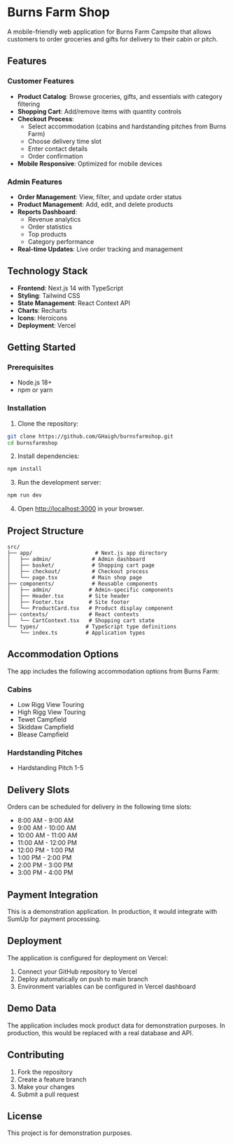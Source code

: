 # Burns Farm Shop

A mobile-friendly web application for Burns Farm Campsite that allows customers to order groceries and gifts for delivery to their cabin or pitch.

## Features

### Customer Features
- **Product Catalog**: Browse groceries, gifts, and essentials with category filtering
- **Shopping Cart**: Add/remove items with quantity controls
- **Checkout Process**: 
  - Select accommodation (cabins and hardstanding pitches from Burns Farm)
  - Choose delivery time slot
  - Enter contact details
  - Order confirmation
- **Mobile Responsive**: Optimized for mobile devices

### Admin Features
- **Order Management**: View, filter, and update order status
- **Product Management**: Add, edit, and delete products
- **Reports Dashboard**: 
  - Revenue analytics
  - Order statistics
  - Top products
  - Category performance
- **Real-time Updates**: Live order tracking and management

## Technology Stack

- **Frontend**: Next.js 14 with TypeScript
- **Styling**: Tailwind CSS
- **State Management**: React Context API
- **Charts**: Recharts
- **Icons**: Heroicons
- **Deployment**: Vercel

## Getting Started

### Prerequisites
- Node.js 18+ 
- npm or yarn

### Installation

1. Clone the repository:
```bash
git clone https://github.com/GHaigh/burnsfarmshop.git
cd burnsfarmshop
```

2. Install dependencies:
```bash
npm install
```

3. Run the development server:
```bash
npm run dev
```

4. Open [http://localhost:3000](http://localhost:3000) in your browser.

## Project Structure

```
src/
├── app/                    # Next.js app directory
│   ├── admin/             # Admin dashboard
│   ├── basket/            # Shopping cart page
│   ├── checkout/          # Checkout process
│   └── page.tsx           # Main shop page
├── components/            # Reusable components
│   ├── admin/            # Admin-specific components
│   ├── Header.tsx        # Site header
│   ├── Footer.tsx        # Site footer
│   └── ProductCard.tsx   # Product display component
├── contexts/             # React contexts
│   └── CartContext.tsx   # Shopping cart state
└── types/               # TypeScript type definitions
    └── index.ts         # Application types
```

## Accommodation Options

The app includes the following accommodation options from Burns Farm:

### Cabins
- Low Rigg View Touring
- High Rigg View Touring
- Tewet Campfield
- Skiddaw Campfield
- Blease Campfield

### Hardstanding Pitches
- Hardstanding Pitch 1-5

## Delivery Slots

Orders can be scheduled for delivery in the following time slots:
- 8:00 AM - 9:00 AM
- 9:00 AM - 10:00 AM
- 10:00 AM - 11:00 AM
- 11:00 AM - 12:00 PM
- 12:00 PM - 1:00 PM
- 1:00 PM - 2:00 PM
- 2:00 PM - 3:00 PM
- 3:00 PM - 4:00 PM

## Payment Integration

This is a demonstration application. In production, it would integrate with SumUp for payment processing.

## Deployment

The application is configured for deployment on Vercel:

1. Connect your GitHub repository to Vercel
2. Deploy automatically on push to main branch
3. Environment variables can be configured in Vercel dashboard

## Demo Data

The application includes mock product data for demonstration purposes. In production, this would be replaced with a real database and API.

## Contributing

1. Fork the repository
2. Create a feature branch
3. Make your changes
4. Submit a pull request

## License

This project is for demonstration purposes.
